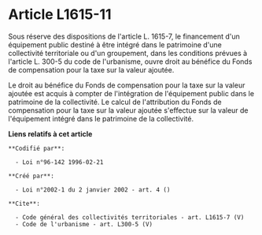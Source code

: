 # Article L1615-11

Sous réserve des dispositions de l'article L. 1615-7, le financement d'un équipement public destiné à être intégré dans le
patrimoine d'une collectivité territoriale ou d'un groupement, dans les conditions prévues à l'article L. 300-5 du code de
l'urbanisme, ouvre droit au bénéfice du Fonds de compensation pour la taxe sur la valeur ajoutée. 

Le droit au bénéfice du Fonds de compensation pour la taxe sur la valeur ajoutée est acquis à compter de l'intégration de
l'équipement public dans le patrimoine de la collectivité. Le calcul de l'attribution du Fonds de compensation pour la taxe
sur la valeur ajoutée s'effectue sur la valeur de l'équipement intégré dans le patrimoine de la collectivité.

**Liens relatifs à cet article**

	**Codifié par**:

	  - Loi n°96-142 1996-02-21

	**Créé par**:

	  - Loi n°2002-1 du 2 janvier 2002 - art. 4 ()

	**Cite**:

	  - Code général des collectivités territoriales - art. L1615-7 (V)
	  - Code de l'urbanisme - art. L300-5 (V)
